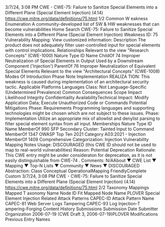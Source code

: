 3/7/24, 3:08 PM CWE - CWE-75: Failure to Sanitize Special Elements into a Diﬀerent Plane (Special Element Injection) (4.14)
https://cwe.mitre.org/data/deﬁnitions/75.html 1/2
Common W eakness Enumeration
A community-developed list of SW & HW weaknesses that can become
vulnerabilities
Home Search
CWE-75: Failure to Sanitize Special Elements into a Different Plane (Special
Element Injection)
Weakness ID: 75
Vulnerability Mapping: 
View customized information:
 Description
The product does not adequately filter user-controlled input for special elements with control implications.
 Relationships
 Relevant to the view "Research Concepts" (CWE-1000)
Nature Type ID Name
ChildOf 74 Improper Neutralization of Special Elements in Output Used by a Downstream Component
('Injection')
ParentOf 76 Improper Neutralization of Equivalent Special Elements
 Relevant to the view "Architectural Concepts" (CWE-1008)
 Modes Of Introduction
Phase Note
Implementation REALIZA TION: This weakness is caused during implementation of an architectural security tactic.
 Applicable Platforms
Languages
Class: Not Language-Specific (Undetermined Prevalence)
 Common Consequences
Scope Impact Likelihood
Integrity
Confidentiality
AvailabilityTechnical Impact: Modify Application Data; Execute Unauthorized Code or Commands
 Potential Mitigations
Phase: Requirements
Programming languages and supporting technologies might be chosen which are not subject to these issues.
Phase: Implementation
Utilize an appropriate mix of allowlist and denylist parsing to filter special element syntax from all input.
 Memberships
Nature Type ID Name
MemberOf 990 SFP Secondary Cluster: Tainted Input to Command
MemberOf 1347 OWASP Top Ten 2021 Category A03:2021 - Injection
MemberOf 1409 Comprehensive Categorization: Injection
 Vulnerability Mapping Notes
Usage: DISCOURAGED (this CWE ID should not be used to map to real-world vulnerabilities)
Reason: Potential Deprecation
Rationale:
This CWE entry might be under consideraton for deprecation, as it is not easily distinguishable from CWE-74 .
Comments:
N/AAbout ▼ CWE List ▼ Mapping ▼ Top-N Lists ▼ Community ▼ News ▼
DISCOURAGED
Abstraction: Class
Conceptual OperationalMapping
FriendlyComplete Custom
3/7/24, 3:08 PM CWE - CWE-75: Failure to Sanitize Special Elements into a Diﬀerent Plane (Special Element Injection) (4.14)
https://cwe.mitre.org/data/deﬁnitions/75.html 2/2
 Taxonomy Mappings
Mapped T axonomy Name Node ID Fit Mapped Node Name
PLOVER Special Element Injection
 Related Attack Patterns
CAPEC-ID Attack Pattern Name
CAPEC-81 Web Server Logs Tampering
CAPEC-93 Log Injection-T ampering-Forging
 Content History
 Submissions
Submission Date Submitter Organization
2006-07-19
(CWE Draft 3, 2006-07-19)PLOVER
 Modifications
 Previous Entry Names